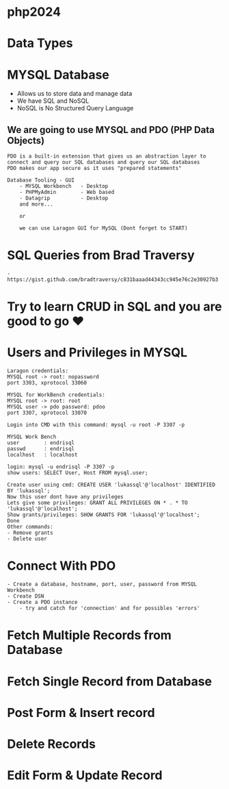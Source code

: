 # php2024




# Data Types









# MYSQL Database

- Allows us to store data and manage data
- We have SQL and NoSQL
- NoSQL is No Structured Query Language

## We are going to use MYSQL and PDO (PHP Data Objects)
    PDO is a built-in extension that gives us an abstraction layer to connect and query our SQL databases and query our SQL databases
    PDO makes our app secure as it uses "prepared statements"

    Database Tooling - GUI
        - MYSQL Workbench   - Desktop
        - PHPMyAdmin        - Web based
        - Datagrip          - Desktop
        and more...
        
        or 

        we can use Laragon GUI for MySQL (Dont forget to START)
# SQL Queries from Brad Traversy
    - https://gist.github.com/bradtraversy/c831baaad44343cc945e76c2e30927b3

# Try to learn CRUD in SQL and you are good to go ❤️

# Users and Privileges in MYSQL

    Laragon credentials:
    MYSQL root -> root: nopassword
    port 3303, xprotocol 33060

    MYSQL for WorkBench credentials:
    MYSQL root -> root: root
    MYSQL user -> pdo password: pdoo
    port 3307, xprotocol 33070

    Login into CMD with this command: mysql -u root -P 3307 -p

    MYSQL Work Bench
    user        : endrisql
    passwd      : endrisql
    localhost   : localhost

    login: mysql -u endrisql -P 3307 -p
    show users: SELECT User, Host FROM mysql.user;

    Create user using cmd: CREATE USER 'lukassql'@'localhost' IDENTIFIED BY 'lukassql';
    Now this user dont have any privileges
    Lets give some privileges: GRANT ALL PRIVILEGES ON * . * TO 'lukassql'@'localhost';
    Show grants/privileges: SHOW GRANTS FOR 'lukassql'@'localhost';
    Done
    Other commands:
    - Remove grants
    - Delete user

# Connect With PDO

    - Create a database, hostname, port, user, password from MYSQL Workbench
    - Create DSN
    - Create a PDO instance
        - try and catch for 'connection' and for possibles 'errors'

# Fetch Multiple Records from Database


# Fetch Single Record from Database


# Post Form & Insert record

# Delete Records

# Edit Form & Update Record

